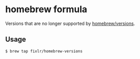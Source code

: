 # homebrew formula

Versions that are no longer supported by [homebrew/versions](https://github.com/Homebrew/homebrew-versions).

## Usage

```
$ brew tap fixlr/homebrew-versions
```
